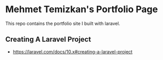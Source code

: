 # Mehmet Temizkan's Portfolio Page

<p>This repo contains the portfolio site I built with laravel.</p>

## Creating A Laravel Project

-   https://laravel.com/docs/10.x#creating-a-laravel-project
